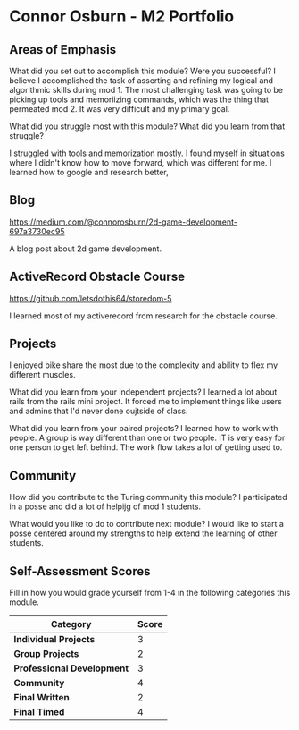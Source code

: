 # Connor Osburn - M2 Portfolio

## Areas of Emphasis

What did you set out to accomplish this module? Were you successful?
I believe I accomplished the task of asserting and refining my logical and algorithmic skills during mod 1. The most challenging task was going to be picking up tools and memoriizing commands, which was the thing that permeated mod 2. It was very difficult and my primary goal.

What did you struggle most with this module? What did you learn from that struggle?

I struggled with tools and memorization mostly. I found myself in situations where I didn't know how to move forward, which was different for me. I learned how to google and research better,

## Blog
https://medium.com/@connorosburn/2d-game-development-697a3730ec95

A blog post about 2d game development.

## ActiveRecord Obstacle Course

https://github.com/letsdothis64/storedom-5

I learned most of my activerecord from research for the obstacle course.

## Projects

I enjoyed bike share the most due to the complexity and ability to flex my different muscles.

What did you learn from your independent projects?
  I learned a lot about rails from the rails mini project. It forced me to implement things like users and admins that I'd never done oujtside of class.

What did you learn from your paired projects?
I learned how to work with people. A group is way different than one or two people. IT is very easy for one person to get left behind. The work flow takes a lot of getting used to.

## Community

How did you contribute to the Turing community this module?
I participated in a posse and did a lot of helpijg of mod 1 students.

What would you like to do to contribute next module?
I would like to start a posse centered around my strengths to help extend the learning of other students.

## Self-Assessment Scores

Fill in how you would grade yourself from 1-4 in the following categories this module.

| Category                     | Score |
| -----------------------------| ----- |
| **Individual Projects**      |   3   |
| **Group Projects**           |   2   |
| **Professional Development** |   3   |
| **Community**                |   4   |
| **Final Written**            |   2   |
| **Final Timed**              |   4   |
